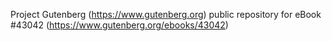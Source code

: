 Project Gutenberg (https://www.gutenberg.org) public repository for eBook #43042 (https://www.gutenberg.org/ebooks/43042)
